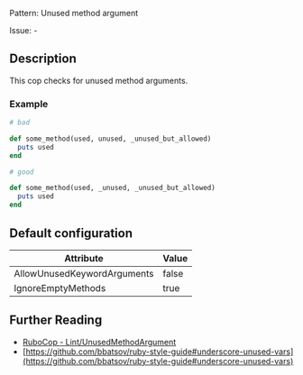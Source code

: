 Pattern: Unused method argument

Issue: -

## Description

This cop checks for unused method arguments.

### Example

```ruby
# bad

def some_method(used, unused, _unused_but_allowed)
  puts used
end
```
```ruby
# good

def some_method(used, _unused, _unused_but_allowed)
  puts used
end
```

## Default configuration

Attribute | Value
--- | ---
AllowUnusedKeywordArguments | false
IgnoreEmptyMethods | true

## Further Reading

* [RuboCop - Lint/UnusedMethodArgument](https://rubocop.readthedocs.io/en/latest/cops_lint/#lintunusedmethodargument)
* [https://github.com/bbatsov/ruby-style-guide#underscore-unused-vars](https://github.com/bbatsov/ruby-style-guide#underscore-unused-vars)
